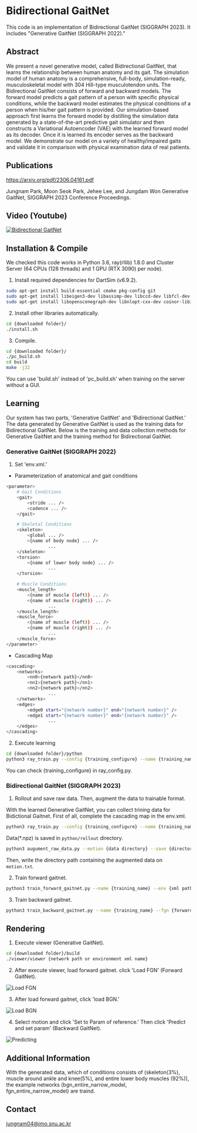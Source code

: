 # Bidirectional GaitNet 

This code is an implementation of Bidirectional GaitNet (SIGGRAPH 2023). It includes "Generative GaitNet (SIGGRAPH 2022)."

## Abstract 

We present a novel generative model, called Bidirectional GaitNet, that learns the relationship between human anatomy and its gait. The simulation model of human anatomy is a comprehensive, full-body, simulation-ready, musculoskeletal model with 304 Hill-type musculotendon units. The Bidirectional GaitNet consists of forward and backward models. The forward model predicts a gait pattern of a person with specific physical conditions, while the backward model estimates the physical conditions of a person when his/her gait pattern is provided. Our simulation-based approach first learns the forward model by distilling the simulation data generated by a state-of-the-art predictive gait simulator and then constructs a Variational Autoencoder (VAE) with the learned forward model as its decoder. Once it is learned its encoder serves as the backward model. We demonstrate our model on a variety of healthy/impaired gaits and validate it in comparison with physical examination data of real patients.

## Publications

https://arxiv.org/pdf/2306.04161.pdf 

Jungnam Park, Moon Seok Park, Jehee Lee, and Jungdam Won
Generative GaitNet, SIGGRAPH 2023 Conference Proceedings. 

## Video (Youtube)

[![Bidirectional GaitNet](https://img.youtube.com/vi/_Ey8VvKIgAM/0.jpg)](https://youtu.be/_Ey8VvKIgAM)

## Installation & Compile

We checked this code works in Python 3.6, ray(rllib) 1.8.0 and Cluster Server (64 CPUs (128 threads) and 1 GPU (RTX 3090) per node).

1. Install required dependencies for DartSim (v6.9.2).

```bash
sudo apt-get install build-essential cmake pkg-config git
sudo apt-get install libeigen3-dev libassimp-dev libccd-dev libfcl-dev libboost-regex-dev libboost-system-dev
sudo apt-get install libopenscenegraph-dev libnlopt-cxx-dev coinor-libipopt-dev libbullet-dev libode-dev liboctomap-dev  libxi-dev libxmu-dev freeglut3-dev libopenscenegraph-dev
```

2. Install other libraries automatically.

```bash
cd {downloaded folder}/
./install.sh
```

3. Compile.

```bash
cd {downloaded folder}/
./pc_build.sh
cd build
make -j32
```
You can use 'build.sh' instead of 'pc_build.sh' when training on the server without a GUI.

## Learning

Our system has two parts, 'Generative GaitNet' and 'Bidirectional GaitNet.' The data generated by Generative GaitNet is used as the training data for Bidirectional GaitNet. Below is the training and data collection methods for Generative GaitNet and the training method for Bidirectional GaitNet.

### Generative GaitNet (SIGGRAPH 2022)

1. Set 'env.xml.'

- Parameterization of anatomical and gait conditions

```bash
<parameter>
    # Gait Conditions
    <gait>
        <stride ... />
        <cadence ... />
    </gait>

    # Skeletal Conditions
    <skeleton>
        <global ... />
        <{name of body node} ... />
                ...
    </skeleton>
    <torsion>
        <{name of lower body node} ... />
                ...
    </torsion>

    # Muscle Conditions
    <muscle_length>
        <{name of muscle (left)} ... />
        <{name of muscle (right)} ... />
                ...
    </muscle_length>
    <muscle_force>
        <{name of muscle (left)} ... />
        <{name of muscle (right)} ... />
                ...
    </muscle_force>  
</parameter>
```

- Cascading Map 

```bash
<cascading>
    <networks>
        <nn0>{network path}</nn0>
        <nn1>{network path}</nn1>
        <nn2>{network path}</nn2>
                ...
    </networks>
    <edges>
        <edge0 start="{network number}" end="{network number}" />
        <edge1 start="{network number}" end="{network number}" />
                ...
    </edges>
</cascading>
```

2. Execute learning 

```bash
cd {downloaded folder}/python
python3 ray_train.py --config {training_configure} --name {training_name}
```
You can check {training_configure} in ray_config.py.

### Bidirectional GaitNet (SIGGRAPH 2023)

1. Rollout and save raw data. Then, augment the data to trainable format.

With the learned Generative GaitNet, you can collect trining data for Bidictional Gaitnet. First of all, complete the cascading map in the env.xml.

```bash
python3 ray_train.py --config {training_configure} --name {training_name} --rollout
```

Data(*.npz) is saved in ```python/rollout``` directory. 

```bash
python3 augument_raw_data.py --motion {data directory} --save {directory for augmented data} --env {xml path} --name {file set name}
```

Then, write the directory path containing the augmented data on ```motion.txt```.

2. Train forward gaitnet.

```bash
python3 train_forward_gaitnet.py --name {training_name} --env {xml path}
```

3. Train backward gaitnet.

```bash
python3 train_backward_gaitnet.py --name {training_name} --fgn {forward gaitnet path}
```

## Rendering

1. Execute viewer (Generative GaitNet).

```bash
cd {downloaded folder}/build
./viewer/viewer {network path or environment xml name}
```
2. After execute viewer, load forward gaitnet. click 'Load FGN' (Forward GaitNet).

![Load FGN](./figure/LoadFGN.png)

3. After load forward gaitnet, click 'load BGN.'

![Load BGN](./figure/LoadBGN.png)

4. Select motion and click 'Set to Param of reference.' Then click 'Predict and set param' (Backward GaitNet).

![Predicting](./figure/PredictBodyConditions.png)



## Additional Information

With the generated data, which of conditions consists of (skeleton(3%), muscle around ankle and knee(5%), and entire lower body muscles (92%)), the example networks (bgn_entire_narrow_model, fgn_entire_narrow_model) are traind.


## Contact 

jungnam04@imo.snu.ac.kr
